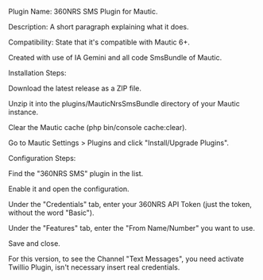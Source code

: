 Plugin Name: 360NRS SMS Plugin for Mautic.

Description: A short paragraph explaining what it does.

Compatibility: State that it's compatible with Mautic 6+.

Created with use of IA Gemini and all code SmsBundle of Mautic.

Installation Steps:

Download the latest release as a ZIP file.

Unzip it into the plugins/MauticNrsSmsBundle directory of your Mautic instance.

Clear the Mautic cache (php bin/console cache:clear).

Go to Mautic Settings > Plugins and click "Install/Upgrade Plugins".

Configuration Steps:

Find the "360NRS SMS" plugin in the list.

Enable it and open the configuration.

Under the "Credentials" tab, enter your 360NRS API Token (just the token, without the word "Basic").

Under the "Features" tab, enter the "From Name/Number" you want to use.

Save and close.

For this version, to see the Channel "Text Messages", you need activate Twillio Plugin, isn't necessary insert real credentials.
